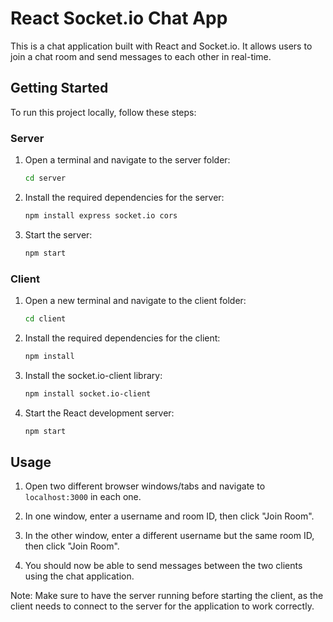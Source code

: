# React Socket.io Chat App

This is a chat application built with React and Socket.io. It allows users to join a chat room and send messages to each other in real-time.

## Getting Started

To run this project locally, follow these steps:

### Server

1. Open a terminal and navigate to the server folder:

    ```bash
    cd server
    ```

2. Install the required dependencies for the server:

    ```bash
    npm install express socket.io cors
    ```

3. Start the server:

    ```bash
    npm start
    ```

### Client

1. Open a new terminal and navigate to the client folder:

    ```bash
    cd client
    ```

2. Install the required dependencies for the client:

    ```bash
    npm install
    ```

3. Install the socket.io-client library:

    ```bash
    npm install socket.io-client
    ```

4. Start the React development server:

    ```bash
    npm start
    ```

## Usage

1. Open two different browser windows/tabs and navigate to `localhost:3000` in each one.

2. In one window, enter a username and room ID, then click "Join Room".

3. In the other window, enter a different username but the same room ID, then click "Join Room".

4. You should now be able to send messages between the two clients using the chat application.

Note: Make sure to have the server running before starting the client, as the client needs to connect to the server for the application to work correctly.
